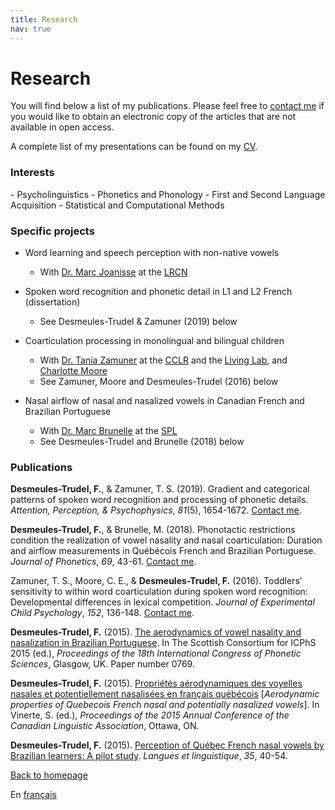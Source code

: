 ```yaml
---
title: Research
nav: true
---
```


<h1>Research</h1>

You will find below a list of my publications. Please feel free to [contact me](mailto:fdesmeul@uwo.ca) if you would like to obtain an electronic copy of the articles that are not available in open access.

A complete list of my presentations can be found on my [CV](https://felixdtrudel.github.io/CVeng.pdf).

<h3>Interests</h3>
- Psycholinguistics
- Phonetics and Phonology
- First and Second Language Acquisition
- Statistical and Computational Methods

<h3>Specific projects</h3>

- Word learning and speech perception with non-native vowels
  - With [Dr. Marc Joanisse](http://publish.uwo.ca/~marcj/) at the [LRCN](http://www.psychology.uwo.ca/lrcn/)

- Spoken word recognition and phonetic detail in L1 and L2 French (dissertation)
  - See Desmeules-Trudel & Zamuner (2019) below

- Coarticulation processing in monolingual and bilingual children
  - With [Dr. Tania Zamuner](http://artsites.uottawa.ca/zamuner/?lang=en) at the [CCLR](http://cclren.weebly.com/) and the [Living Lab](https://uottawalivinglab.weebly.com), and [Charlotte Moore](https://psychandneuro.duke.edu/people/charlotte-moore)
  - See Zamuner, Moore and Desmeules-Trudel (2016) below

- Nasal airflow of nasal and nasalized vowels in Canadian French and Brazilian Portuguese
  - With [Dr. Marc Brunelle](http://aix1.uottawa.ca/~mbrunell/) at the [SPL](http://artsites.uottawa.ca/spl-lss/en/)
  - See Desmeules-Trudel and Brunelle (2018) below

<h3>Publications</h3>


**Desmeules-Trudel, F.**, & Zamuner, T. S. (2019). Gradient and categorical patterns of spoken word recognition and processing of phonetic details. _Attention, Perception, & Psychophysics_, _81_(5), 1654-1672. [Contact me](mailto:fdesmeul@uwo.ca).

**Desmeules-Trudel, F.**, & Brunelle, M. (2018). Phonotactic restrictions condition the realization of vowel nasality and nasal coarticulation: Duration and airflow measurements in Québécois French and Brazilian Portuguese. _Journal of Phonetics_, _69_, 43-61. [Contact me](mailto:fdesmeul@uwo.ca).
  
Zamuner, T. S., Moore, C. E., & **Desmeules-Trudel, F.** (2016). Toddlers’ sensitivity to within word coarticulation during spoken word recognition: Developmental differences in lexical competition. _Journal of Experimental Child Psychology_, _152_, 136-148. [Contact me](mailto:fdesmeul@uwo.ca).

**Desmeules-Trudel, F.** (2015). [The aerodynamics of vowel nasality and nasalization in Brazilian Portuguese](https://www.internationalphoneticassociation.org/icphs-proceedings/ICPhS2015/Papers/ICPHS0769.pdf). In The Scottish Consortium for ICPhS 2015 (ed.), _Proceedings of the 18th International Congress of Phonetic Sciences_, Glasgow, UK. Paper number 0769.

**Desmeules-Trudel, F.** (2015). [Propriétés aérodynamiques des voyelles nasales et potentiellement nasalisées en français québécois](http://cla-acl.ca/wp-content/uploads/DesmeulesTrudel-2015.pdf) [_Aerodynamic properties of Quebecois French nasal and potentially nasalized vowels_]. In Vinerte, S. (ed.), _Proceedings of the 2015 Annual Conference of the Canadian Linguistic Association_, Ottawa, ON.

**Desmeules-Trudel, F.** (2015). [Perception of Québec French nasal vowels by Brazilian learners: A pilot study](http://www.lli.ulaval.ca/fileadmin/llt/fichiers/recherche/revue_LL/vol35/F.Desmeules-Trudel.pdf). _Langues et linguistique_, _35_, 40-54.

[Back to homepage](https://felixdtrudel.github.io/index.html)

En [français](https://felixdtrudel.github.io/fr/recherche.html)
